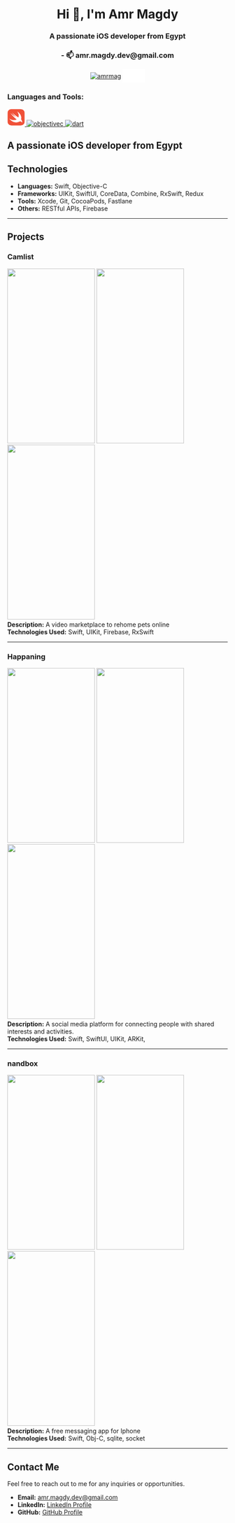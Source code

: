 

<h1 align="center">Hi 👋, I'm Amr Magdy</h1>  
<h3 align="center">A passionate iOS developer from Egypt</h3>  
  

  
<h3 align="center"> - 📫  amr.magdy.dev@gmail.com  </h3>  
  <p align="center">  
<a href="https://linkedin.com/in/amrmag" target="blank"><img align="center" src="https://raw.githubusercontent.com/rahuldkjain/github-profile-readme-generator/master/src/images/icons/Social/linked-in-alt.svg" alt="amrmag" height="30" width="40" /></a>  
    <a href="https://medium.com/@amr.magdy.dev" target="blank"><img align="center" src="https://github.com/Medium/medium-logos/blob/master/03_Symbol/02_White/PNG/RGB/Medium-Symbol-White-RGB%401x.png" alt="amrmag" height="30" width="50" /></a>  
</p>  

  
<h3 align="left">Languages and Tools:</h3>  
<p align="left"> <a href="https://developer.apple.com/swift/" target="_blank" rel="noreferrer"> <img src="https://raw.githubusercontent.com/devicons/devicon/master/icons/swift/swift-original.svg" alt="swift" width="40" height="40"/> </a> <a href="https://developer.apple.com/library/archive/documentation/Cocoa/Conceptual/ProgrammingWithObjectiveC/Introduction/Introduction.html" target="_blank" rel="noreferrer"> <img src="https://www.vectorlogo.zone/logos/apple_objectivec/apple_objectivec-icon.svg" alt="objectivec" width="40" height="40"/> </a><a href="https://dart.dev" target="_blank" rel="noreferrer"> <img src="https://www.vectorlogo.zone/logos/dartlang/dartlang-icon.svg" alt="dart" width="40" height="40"/> </a>  </p>



A passionate iOS developer from Egypt
---

## Technologies
- **Languages:** Swift, Objective-C
- **Frameworks:** UIKit, SwiftUI, CoreData, Combine, RxSwift, Redux
- **Tools:** Xcode, Git, CocoaPods, Fastlane
- **Others:** RESTful APIs, Firebase

---

## Projects

### Camlist

<img src="https://github.com/amr0010/amr0010/assets/13542092/a8ad9809-20ea-49af-be65-af01b844239b" width="200" height="400" />   <img src="https://github.com/amr0010/amr0010/assets/13542092/bdf0b305-ddcc-4c81-abb8-8cfeebf1bf78" width="200" height="400" /> <img src="https://github.com/amr0010/amr0010/assets/13542092/fdc01a17-c48d-4f78-a2a0-8e00a4b2ccc6" width="200" height="400" />
**<br>**
**Description:** A video marketplace to rehome pets online 
**<br>**
**Technologies Used:** Swift, UIKit, Firebase, RxSwift

---


### Happaning

<img src="https://github.com/amr0010/amr0010/assets/13542092/0351d328-e554-44fa-a687-9e47bc043069" width="200" height="400" />   <img src="https://github.com/amr0010/amr0010/assets/13542092/710bae82-63e1-429a-a229-3771e1db913b" width="200" height="400" /> <img src="https://github.com/amr0010/amr0010/assets/13542092/1d7cfdd5-74b4-4277-baf7-a51e0ed60ab1" width="200" height="400" />
**<br>**
**Description:** A social media platform for connecting people with shared interests and activities.
**<br>**
**Technologies Used:** Swift, SwiftUI, UIKit, ARKit, 

---

### nandbox
<img src="https://github.com/amr0010/amr0010/assets/13542092/af74a46f-d686-4f16-bdbb-7ce09a5660b2" width="200" height="400" />   <img src="https://github.com/amr0010/amr0010/assets/13542092/dd92ee5c-1737-42ca-b6c0-0d61f74ddf70" width="200" height="400" /> <img src="https://github.com/amr0010/amr0010/assets/13542092/292c67e0-4075-4488-8ee9-3f10bf0adc79" width="200" height="400" />
**<br>**
**Description:** A free messaging app for Iphone
**<br>**
**Technologies Used:** Swift, Obj-C, sqlite, socket 


---

## Contact Me
Feel free to reach out to me for any inquiries or opportunities.

- **Email:** amr.magdy.dev@gmail.com
- **LinkedIn:** [LinkedIn Profile](https://linkedin.com/in/amrmag)
- **GitHub:** [GitHub Profile](https://github.com/amr0010)
